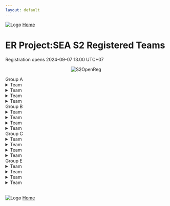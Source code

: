 ```yaml
---
layout: default
---
```


![Logo](https://kanziebub.github.io/ProjectSEA/assets/images/bullet_rev.png)
[Home](https://kanziebub.github.io/ProjectSEA/)

# **ER Project:SEA S2 Registered Teams**
Registration opens 2024-09-07 13.00 UTC+07

<p align="center">
  <img 
    src="https://kanziebub.github.io/ProjectSEA/assets/images/S2_chip.gif" 
    alt="S2OpenReg" 
    style="max-height: 350px;">
</p>

<div class="out-box">
<div class="group-section">

<!-- Group A -->
<div class="group-table">
    <div class="group-title">Group A</div>
    <details>
      <summary>Team</summary>
      <ul>
        <li>Player</li>
        <li>Player</li>
        <li>Player</li>
        <li>Player</li>
      </ul>
    </details>
    <details>
      <summary>Team</summary>
      <ul>
        <li>Player</li>
        <li>Player</li>
        <li>Player</li>
        <li>Player</li>
      </ul>
    </details>
    <details>
      <summary>Team</summary>
      <ul>
        <li>Player</li>
        <li>Player</li>
        <li>Player</li>
        <li>Player</li>
      </ul>
    </details>
    <details>
      <summary>Team</summary>
      <ul>
        <li>Player</li>
        <li>Player</li>
        <li>Player</li>
        <li>Player</li>
      </ul>
    </details>
</div>

<!-- Group B -->
<div class="group-table">
    <div class="group-title">Group B</div>
    <details>
      <summary>Team</summary>
      <ul>
        <li>Player</li>
        <li>Player</li>
        <li>Player</li>
        <li>Player</li>
      </ul>
    </details>
    <details>
      <summary>Team</summary>
      <ul>
        <li>Player</li>
        <li>Player</li>
        <li>Player</li>
        <li>Player</li>
      </ul>
    </details>
    <details>
      <summary>Team</summary>
      <ul>
        <li>Player</li>
        <li>Player</li>
        <li>Player</li>
        <li>Player</li>
      </ul>
    </details>
    <details>
      <summary>Team</summary>
      <ul>
        <li>Player</li>
        <li>Player</li>
        <li>Player</li>
        <li>Player</li>
      </ul>
    </details>
</div>


<!-- Group C -->
<div class="group-table">
    <div class="group-title">Group C</div>
     <details>
      <summary>Team</summary>
      <ul>
        <li>Player</li>
        <li>Player</li>
        <li>Player</li>
        <li>Player</li>
      </ul>
    </details>
    <details>
      <summary>Team</summary>
      <ul>
        <li>Player</li>
        <li>Player</li>
        <li>Player</li>
        <li>Player</li>
      </ul>
    </details>
    <details>
      <summary>Team</summary>
      <ul>
        <li>Player</li>
        <li>Player</li>
        <li>Player</li>
        <li>Player</li>
      </ul>
    </details>
    <details>
      <summary>Team</summary>
      <ul>
        <li>Player</li>
        <li>Player</li>
        <li>Player</li>
        <li>Player</li>
      </ul>
    </details>
</div>

<!-- Group E -->
<div class="group-table">
    <div class="group-title">Group E</div>
    <details>
      <summary>Team</summary>
      <ul>
        <li>Player</li>
        <li>Player</li>
        <li>Player</li>
        <li>Player</li>
      </ul>
    </details>
    <details>
      <summary>Team</summary>
      <ul>
        <li>Player</li>
        <li>Player</li>
        <li>Player</li>
        <li>Player</li>
      </ul>
    </details>
    <details>
      <summary>Team</summary>
      <ul>
        <li>Player</li>
        <li>Player</li>
        <li>Player</li>
        <li>Player</li>
      </ul>
    </details>
    <details>
      <summary>Team</summary>
      <ul>
        <li>Player</li>
        <li>Player</li>
        <li>Player</li>
        <li>Player</li>
      </ul>
    </details>
</div>

</div>
</div>
<br>

![Logo](https://kanziebub.github.io/ProjectSEA/assets/images/bullet_rev.png)
[Home](https://kanziebub.github.io/ProjectSEA/)
